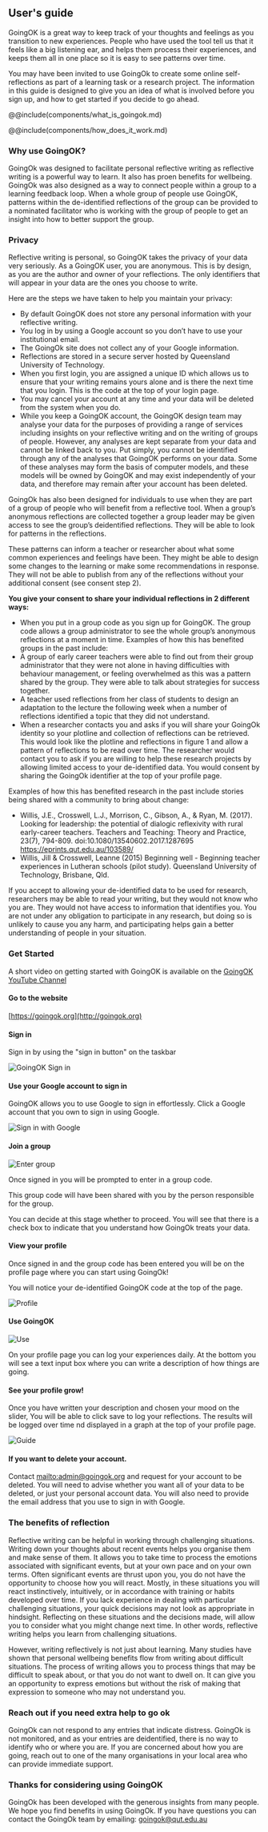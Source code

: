 ## User's guide

GoingOK is a great way to keep track of your thoughts and feelings as you transition to new experiences. People who have used the tool tell us that it feels like a big listening ear, and helps them process their experiences, and keeps them all in one place so it is easy to see patterns over time.

You may have been invited to use GoingOk to create some online self-reflections as part of a learning task or a research project. The information in this guide is designed to give you an idea of what is involved before you sign up, and how to get started if you decide to go ahead.

@@include(components/what_is_goingok.md)

@@include(components/how_does_it_work.md)

### Why use GoingOK?

GoingOk was designed to facilitate personal reflective writing as reflective writing is a powerful way to learn. It also has proen benefits for wellbeing.  GoingOk was also designed as a way to connect people within a group to a learning feedback loop. When a whole group of people use GoingOK, patterns within the de-identified reflections of the group can be provided to a nominated facilitator who is working with the group of people to get an insight into how to better support the group.

### Privacy

Reflective writing is personal, so GoingOK takes the privacy of your data very seriously. As a GoingOK user, you are anonymous. This is by design, as you are the author and owner of your reflections. The only identifiers that will appear in your data are the ones you choose to write.

Here are the steps we have taken to help you maintain your privacy:
 
- By default GoingOK does not store any personal information with your reflective writing.
- You log in by using a Google account so you don’t have to use your institutional email.
- The GoingOk site does not collect any of your Google information.
- Reflections are stored in a secure server hosted by Queensland University of Technology.
- When you first login, you are assigned a unique ID which allows us to ensure that your writing remains yours alone and is there the next time that you login. This is the code at the top of your login page.
- You may cancel your account at any time and your data will be deleted from the system when you do.
- While you keep a GoingOK account, the GoingOK design team may analyse your data for the purposes of providing a range of services including insights on your reflective writing and on the writing of groups of people. However, any analyses are kept separate from your data and cannot be linked back to you. Put simply, you cannot be identified through any of the analyses that GoingOK performs on your data. Some of these analyses may form the basis of computer models, and these models will be owned by GoingOK and may exist independently of your data, and therefore may remain after your account has been deleted.

GoingOk has also been designed for individuals to use when they are part of a group of people who will benefit from a reflective tool. When a group’s anonymous reflections are collected together a group leader may be given access to see the group’s deidentified reflections. They will be able to look for patterns in the reflections.

These patterns can inform a teacher or researcher about what some common experiences and feelings have been. They might be able to design some changes to the learning or make some recommendations in response. They will not be able to publish from any of the reflections without your additional consent (see consent step 2).

**You give your consent to share your individual reflections in 2 different ways:**

- When you put in a group code as you sign up for GoingOK. The group code allows a group administrator to see the whole group’s anonymous reflections at a moment in time. Examples of how this has benefited groups in the past include:
- A group of early career teachers were able to find out from their group administrator that they were not alone in having difficulties with behaviour management, or feeling overwhelmed as this was a pattern shared by the group. They were able to talk about strategies for success together.
- A teacher used reflections from her class of students to design an adaptation to the lecture the following week when a number of reflections identified a topic that they did not understand.
- When a researcher contacts you and asks if you will share your GoingOk identity so your plotline and collection of reflections can be retrieved. This would look like the plotline and reflections in figure 1 and allow a pattern of reflections to be read over time.  The researcher would contact you to ask if you are willing to help these research projects by allowing limited access to your de-identified data. You would consent by sharing the GoingOk identifier at the top of your profile page.

Examples of how this has benefited research in the past include stories being shared with a community to bring about change:

- Willis, J.E., Crosswell, L.J., Morrison, C., Gibson, A., & Ryan, M. (2017). Looking for leadership: the potential of dialogic reflexivity with rural early-career teachers. Teachers and Teaching: Theory and Practice, 23(7), 794-809. doi:10.1080/13540602.2017.1287695 https://eprints.qut.edu.au/103589/
- Willis, Jill & Crosswell, Leanne (2015) Beginning well - Beginning teacher experiences in Lutheran schools (pilot study). Queensland University of Technology, Brisbane, Qld.


If you accept to allowing your de-identified data to be used for research, researchers may be able to read your writing, but they would not know who you are. They would not have access to information that identifies you. You are not under any obligation to participate in any research, but doing so is unlikely to cause you any harm, and participating helps gain a better understanding of people in your situation.

### Get Started

A short video on getting started with GoingOK is available on the [GoingOK YouTube Channel](https://www.youtube.com/channel/UCIZpMV2QDZGgyLp7cF7Am4w)

#### Go to the website

[https://goingok.org](http://goingok.org)

#### Sign in

Sign in by using the "sign in button" on the taskbar

![GoingOK Sign in](img/sign-in-demo.jpg)

#### Use your Google account to sign in

GoingOK allows you to use Google to sign in effortlessly. Click a Google account that you own to sign in using Google.</p>

![Sign in with Google](img/sign_in_demo2.png)

#### Join a group

![Enter group](img/group_demo.png)

Once signed in you will be prompted to enter in a group code.

This group code will have been shared with you by the person responsible for the group.

You can decide at this stage whether to proceed. You will see that there is a check box to indicate that you understand how GoingOk treats your data.

#### View your profile

Once signed in and the group code has been entered you will be on the profile page where you can start using GoingOk!</p>

You will notice your de-identified GoingOK code at the top of the page.

![Profile](img/profile_demo2.png)

#### Use GoingOK

![Use](img/use_demo.png)

On your profile page you can log your experiences daily. At the bottom you will see a text input box where you can write a description of how things are going.</p>

#### See your profile grow!

Once you have written your description and chosen your mood on the slider, You will be able to click save to log your reflections. The results will be logged over time nd displayed in a graph at the top of your profile page.</p>

![Guide](img/user_guide_image2.png)

#### If you want to delete your account.

Contact [mailto:admin@goingok.org](mail@goingok.org) and request for your account to be deleted. You will need to advise whether you want all of your data to be deleted, or just your personal account data. You will also need to provide the email address that you use to sign in with Google.

### The benefits of reflection

Reflective writing can be helpful in working through challenging situations. Writing down your thoughts about recent events helps you organise them and make sense of them. It allows you to take time to process the emotions associated with significant events, but at your own pace and on your own terms. Often significant events are thrust upon you, you do not have the opportunity to choose how you will react. Mostly, in these situations you will react instinctively, intuitively, or in accordance with training or habits developed over time. If you lack experience in dealing with particular challenging situations, your quick decisions may not look as appropriate in hindsight. Reflecting on these situations and the decisions made, will allow you to consider what you might change next time. In other words, reflective writing helps you learn from challenging situations.

However, writing reflectively is not just about learning. Many studies have shown that personal wellbeing benefits flow from writing about difficult situations. The process of writing allows you to process things that may be difficult to speak about, or that you do not want to dwell on. It can give you an opportunity to express emotions but without the risk of making that expression to someone who may not understand you.

### Reach out if you need extra help to go ok

GoingOk can not respond to any entries that indicate distress. GoingOk is not monitored, and as your entries are deidentified, there is no way to identify who or where you are. If you are concerned about how you are going, reach out to one of the many organisations in your local area who can provide immediate support.

### Thanks for considering using GoingOK

GoingOk has been developed with the generous insights from many people. We hope you find benefits in using GoingOk. If you have questions you can contact the GoingOk team by emailing: <a href="mailto:goingok@qut.edu.au">goingok@qut.edu.au</a>
